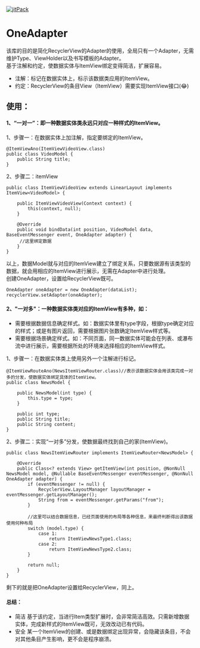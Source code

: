 [![jitPack](https://jitpack.io/v/eekidu/OneAdapter.svg)](https://jitpack.io/#eekidu/OneAdapter)

# OneAdapter

该库的目的是简化RecyclerView的Adapter的使用，全局只有一个Adapter，无需维护Type、ViewHolder以及书写模板的Adapter。        
基于注解和约定，使数据实体与ItemView绑定变得简洁，扩展容易。
- 注解：标记在数据实体上，标示该数据类应用的ItemView。
- 约定：RecyclerView的条目View（ItemView）需要实现ItemView接口(😂)

## 使用：
#### 1、“一对一”：即一种数据实体类永远只对应一种样式的ItemView。
1、步骤一：在数据实体上加注解，指定要绑定的ItemView。
```
@ItemViewAno(ItemViewVideoView.class)
public class VideoModel {
    public String title;
}

```

2、步骤二：itemView

```
public class ItemViewVideoView extends LinearLayout implements ItemView<VideoModel> {

    public ItemViewVideoView(Context context) {
        this(context, null);
    }

    @Override
    public void bindData(int position, VideoModel data, BaseEventMessenger event, OneAdapter adapter) {
     //这里绑定数据
    }
}

```
以上，数据Model就与对应的ItemView建立了绑定关系，只要数据源有该类型的数据，就会用相应的ItemView进行展示，无需在Adapter中进行处理。    
创建OneAdapter，设置给RecyclerView既可。
```
OneAdapter oneAdapter = new OneAdapter(dataList);
recyclerView.setAdapter(oneAdapter);
```


#### 2、"一对多"：一种数据实体类对应的ItemView有多种，如：
- 需要根据数据信息确定样式。如：数据实体里有type字段，根据type确定对应的样式；或是有图片返回，需要根据图片张数确定ItemView样式等。
- 需要根据场景确定样式。如：不同页面，同一数据实体可能会在列表、或瀑布流中进行展示，需要根据所处的环境来选择相应的ItemView样式。


1、步骤一：在数据实体类上使用另外一个注解进行标记。

```
@ItemViewRouteAno(NewsItemViewRouter.class)//表示该数据实体会用该类完成一对多的分发，使数据实体绑定具体的ItemView。
public class NewsModel {

    public NewsModel(int type) {
        this.type = type;
    }

    public int type;
    public String title;
    public String content;
}
```
2、步骤二：实现“一对多”分发，使数据最终找到自己的家(ItemView)。

```
public class NewsItemViewRouter implements ItemViewRouter<NewsModel> {

    @Override
    public Class<? extends View> getItemView(int position, @NonNull NewsModel model, @Nullable BaseEventMessenger eventMessenger, @NonNull OneAdapter adapter) {
        if (eventMessenger != null) {
            RecyclerView.LayoutManager layoutManager = eventMessenger.getLayoutManager();
            String from = eventMessenger.getParams("from");
        }

        //这里可以结合数据信息，已经页面使用的布局等各种信息，来最终判断得出该数据使用何种布局
        switch (model.type) {
            case 1:
                return ItemViewNewsType1.class;
            case 2:
                return ItemViewNewsType2.class;
        }

        return null;
    }
}
```
剩下的就是把OneAdapter设置给RecyclerView，同上。

#### 总结：

- 简洁
基于该约定，当进行Item类型扩展时，会非常简洁高效。只需新增数据实体，完成新样式的ItemView既可，无效改动已有代码。
- 安全
某一个ItemView的创建、或是数据绑定出现异常，会隐藏该条目，不会对其他条目产生影响，更不会是程序崩溃。
